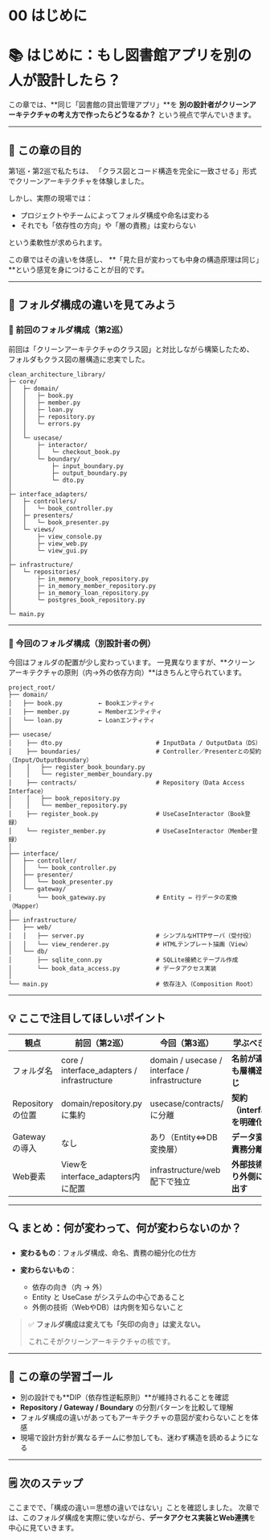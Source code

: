 # 00 はじめに

# 📚 はじめに：もし図書館アプリを別の人が設計したら？

この章では、**同じ「図書館の貸出管理アプリ」**を
**別の設計者がクリーンアーキテクチャの考え方で作ったらどうなるか？**
という視点で学んでいきます。

---

## 🎯 この章の目的

第1巡・第2巡で私たちは、
「クラス図とコード構造を完全に一致させる」形式でクリーンアーキテクチャを体験しました。

しかし、実際の現場では：

* プロジェクトやチームによってフォルダ構成や命名は変わる
* それでも「依存性の方向」や「層の責務」は変わらない

という柔軟性が求められます。

この章ではその違いを体感し、
**「見た目が変わっても中身の構造原理は同じ」**という感覚を身につけることが目的です。

---

## 🧭 フォルダ構成の違いを見てみよう

### 📁 前回のフォルダ構成（第2巡）

前回は「クリーンアーキテクチャのクラス図」と対比しながら構築したため、
フォルダもクラス図の層構造に忠実でした。

```text
clean_architecture_library/
├─ core/
│   ├─ domain/
│   │   ├─ book.py
│   │   ├─ member.py
│   │   ├─ loan.py
│   │   ├─ repository.py
│   │   └─ errors.py
│   │
│   └─ usecase/
│       ├─ interactor/
│       │   └─ checkout_book.py
│       └─ boundary/
│           ├─ input_boundary.py
│           ├─ output_boundary.py
│           └─ dto.py
│
├─ interface_adapters/
│   ├─ controllers/
│   │   └─ book_controller.py
│   ├─ presenters/
│   │   └─ book_presenter.py
│   └─ views/
│       ├─ view_console.py
│       ├─ view_web.py
│       └─ view_gui.py
│
├─ infrastructure/
│   └─ repositories/
│       ├─ in_memory_book_repository.py
│       ├─ in_memory_member_repository.py
│       ├─ in_memory_loan_repository.py
│       └─ postgres_book_repository.py
│
└─ main.py
```

---

### 📁 今回のフォルダ構成（別設計者の例）

今回はフォルダの配置が少し変わっています。
一見異なりますが、**クリーンアーキテクチャの原則（内→外の依存方向）**はきちんと守られています。

```text
project_root/
├── domain/
│   ├── book.py          ← Bookエンティティ
│   ├── member.py        ← Memberエンティティ
│   └── loan.py          ← Loanエンティティ
│
├── usecase/
│    ├── dto.py                          # InputData / OutputData（DS）
│    ├── boundaries/                     # Controller／Presenterとの契約（Input/OutputBoundary）
│    │   ├── register_book_boundary.py
│    │   └── register_member_boundary.py
│    ├── contracts/                      # Repository（Data Access Interface）
│    │   ├── book_repository.py
│    │   └── member_repository.py
│    ├── register_book.py                # UseCaseInteractor（Book登録）
│    └── register_member.py              # UseCaseInteractor（Member登録）
│
├── interface/
│   ├── controller/
│   │   └── book_controller.py
│   ├── presenter/
│   │   └── book_presenter.py
│   └── gateway/
│       └── book_gateway.py              # Entity ⇔ 行データの変換（Mapper）
│
├── infrastructure/
│   ├── web/
│   │   ├── server.py                    # シンプルなHTTPサーバ（受付役）
│   │   └── view_renderer.py             # HTMLテンプレート描画（View）
│   └── db/
│       ├── sqlite_conn.py               # SQLite接続とテーブル作成
│       └── book_data_access.py          # データアクセス実装
│
└── main.py                              # 依存注入（Composition Root）
```

---

## 💡 ここで注目してほしいポイント

| 観点            | 前回（第2巡）                                    | 今回（第3巡）                                       | 学ぶべき本質                |
| ------------- | ------------------------------------------ | --------------------------------------------- | --------------------- |
| フォルダ名         | core / interface_adapters / infrastructure | domain / usecase / interface / infrastructure | **名前が違っても層構造は同じ**     |
| Repositoryの位置 | domain/repository.py に集約                   | usecase/contracts/ に分離                        | **契約（interface）を明確化** |
| Gatewayの導入    | なし                                         | あり（Entity⇔DB変換層）                              | **データ変換の責務分離**        |
| Web要素         | Viewをinterface_adapters内に配置                | infrastructure/web配下で独立                       | **外部技術をより外側に追い出す**    |

---

## 🔍 まとめ：何が変わって、何が変わらないのか？

* **変わるもの**：フォルダ構成、命名、責務の細分化の仕方
* **変わらないもの**：

  * 依存の向き（内 → 外）
  * Entity と UseCase がシステムの中心であること
  * 外側の技術（WebやDB）は内側を知らないこと

> ✅ **フォルダ構成は変えても「矢印の向き」は変えない。**
>
> これこそがクリーンアーキテクチャの核です。

---

## 🎯 この章の学習ゴール

* 別の設計でも**DIP（依存性逆転原則）**が維持されることを確認
* **Repository / Gateway / Boundary** の分割パターンを比較して理解
* フォルダ構成の違いがあってもアーキテクチャの意図が変わらないことを体感
* 現場で設計方針が異なるチームに参加しても、迷わず構造を読めるようになる

---

## 🗒 次のステップ

ここまでで、「構成の違い＝思想の違いではない」ことを確認しました。
次章では、このフォルダ構成を実際に使いながら、**データアクセス実装とWeb連携**を中心に見ていきます。



